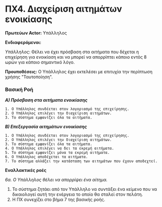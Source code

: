 ﻿# ΠΧ4. Διαχείριση αιτημάτων ενοικίασης
**Πρωτεύων Actor:** Υπάλληλος

**Ενδιαφερόμενοι:**

*Υπάλληλος*: Θέλει να έχει πρόσβαση στα αιτήματα που δέχεται η επιχείρηση για ενοικίαση και να μπορεί να απορρίπτει κάποιο εντός 8 ωρών για κάποιο σημαντικό λόγο.

**Προυποθέσεις:** Ο Υπάλληλος έχει εκτελέσει με επιτυχία την περίπτωση χρήσης "Ταυτοποίηση".
### Βασική Ροή

***Α) Πρόσβαση στα αιτήματα ενοικίασης***

	1. Ο Υπάλληλος συνδέεται στον λογοριασμό της επιχείρησης.
	2. Ο Υπάλληλος επιλέγει την διαχείριση αιτημάτων.
	3. Το σύστημα εμφανίζει όλα τα αιτήματα.
	
***Β) Επεξεργασία αιτημάτων ενοικίασης***

	1. Ο Υπάλληλος συνδέεται στον λογοριασμό της επιχείρησης.
	2. Ο Υπάλληλος επιλέγει την διαχείριση αιτημάτων.
	3. Το σύστημα εμφανίζει όλα τα αιτήματα.
	4. Ο Υπάλληλος επιλέγει να δει τα εκρεμή αιτήματα.
	5. Το σύστημα εμφανίζει μόνα τα εκρεμή αιτήματα.
	6. Ο Υπάλληλος αποδέχεται τα αιτήματα.
	7. Το σύστημα αλλάζει την κατάσταση των αιτημάτων που έχουν αποδεχτεί.
**Εναλλακτικές ροές**

*6α.  Ο Υπάλληλος θέλει να απορρίψει ένα αίτημα.*

 1. Το σύστημα ζητάει από τον Υπάλληλο να συντάξει ένα κείμενο που να δικαιολογεί αυτή την ενέργεια το οποίο θα σταλεί στον πελάτη.
 2. Η ΠΧ συνεχίζει στο βήμα 7 της βασικής ροής.
